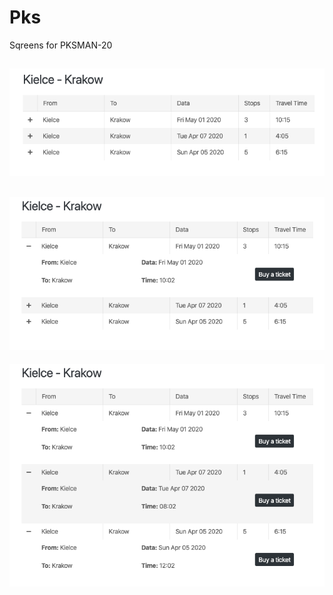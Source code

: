 # Pks

Sqreens for PKSMAN-20

![](./sqreens/sqreen1.png)
------------------------------------------------
![](./sqreens/sqreen2.png)
------------------------------------------------
![](./sqreens/sqreen3.png)

